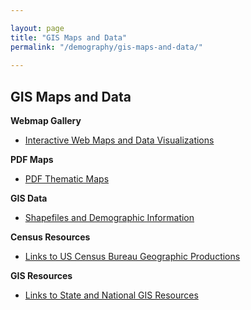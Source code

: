 ```yaml
---

layout: page
title: "GIS Maps and Data"
permalink: "/demography/gis-maps-and-data/"
    
---
```


## GIS Maps and Data

**Webmap Gallery**

- [Interactive Web Maps and Data Visualizations]()

**PDF Maps**

- [PDF Thematic Maps]()

**GIS Data**

- [Shapefiles and Demographic Information]()

**Census Resources**

- [Links to US Census Bureau Geographic Productions]()

**GIS Resources**

- [Links to State and National GIS Resources]()